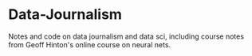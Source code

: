 # Data-Journalism
Notes and code on data journalism and data sci, including course notes from Geoff Hinton's online course on neural nets.
